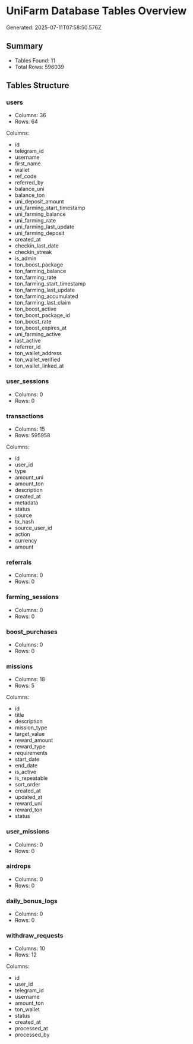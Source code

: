 # UniFarm Database Tables Overview
Generated: 2025-07-11T07:58:50.576Z

## Summary
- Tables Found: 11
- Total Rows: 596039

## Tables Structure

### users
- Columns: 36
- Rows: 64

Columns:
- id
- telegram_id
- username
- first_name
- wallet
- ref_code
- referred_by
- balance_uni
- balance_ton
- uni_deposit_amount
- uni_farming_start_timestamp
- uni_farming_balance
- uni_farming_rate
- uni_farming_last_update
- uni_farming_deposit
- created_at
- checkin_last_date
- checkin_streak
- is_admin
- ton_boost_package
- ton_farming_balance
- ton_farming_rate
- ton_farming_start_timestamp
- ton_farming_last_update
- ton_farming_accumulated
- ton_farming_last_claim
- ton_boost_active
- ton_boost_package_id
- ton_boost_rate
- ton_boost_expires_at
- uni_farming_active
- last_active
- referrer_id
- ton_wallet_address
- ton_wallet_verified
- ton_wallet_linked_at

### user_sessions
- Columns: 0
- Rows: 0

### transactions
- Columns: 15
- Rows: 595958

Columns:
- id
- user_id
- type
- amount_uni
- amount_ton
- description
- created_at
- metadata
- status
- source
- tx_hash
- source_user_id
- action
- currency
- amount

### referrals
- Columns: 0
- Rows: 0

### farming_sessions
- Columns: 0
- Rows: 0

### boost_purchases
- Columns: 0
- Rows: 0

### missions
- Columns: 18
- Rows: 5

Columns:
- id
- title
- description
- mission_type
- target_value
- reward_amount
- reward_type
- requirements
- start_date
- end_date
- is_active
- is_repeatable
- sort_order
- created_at
- updated_at
- reward_uni
- reward_ton
- status

### user_missions
- Columns: 0
- Rows: 0

### airdrops
- Columns: 0
- Rows: 0

### daily_bonus_logs
- Columns: 0
- Rows: 0

### withdraw_requests
- Columns: 10
- Rows: 12

Columns:
- id
- user_id
- telegram_id
- username
- amount_ton
- ton_wallet
- status
- created_at
- processed_at
- processed_by
